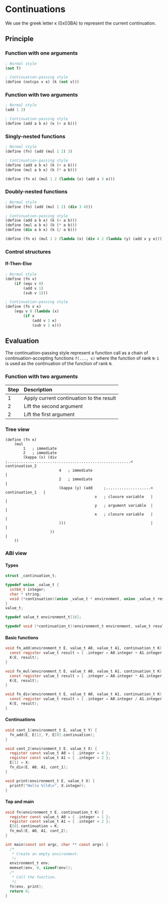 # Continuations

We use the greek letter κ (0x03BA) to represent the current continuation.

## Principle

### Function with one arguments
```scheme
; Normal style
(not T)

; Continuation-passing style
(define (notcps v κ) (k (not v)))
```
### Function with two arguments
```scheme
; Normal style
(add 1 2)

; Continuation-passing style
(define (add a b κ) (κ (+ a b)))
```
### Singly-nested functions
```scheme
; Normal style
(define (fn) (add (mul 1 2) 3)

; Continuation-passing style
(define (add a b κ) (k (+ a b)))
(define (mul a b κ) (k (* a b)))

(define (fn κ) (mul 1 2 (lambda (x) (add x 3 κ)))
```
### Doubly-nested functions
```scheme
; Normal style
(define (fn) (add (mul 1 2) (div 3 4)))

; Continuation-passing style
(define (add a b κ) (k (+ a b)))
(define (mul a b κ) (k (* a b)))
(define (div a b κ) (k (/ a b)))

(define (fn κ) (mul 1 2 (lambda (x) (div 4 2 (lambda (y) (add x y κ))))))
```
### Control structures

#### If-Then-Else
```scheme
; Normal style
(define (fn v)
    (if (equ v 0)
        (add v 1)
        (sub v 1)))

; Continuation-passing style
(define (fn v κ)
    (equ v 0 (lambda (x)
        (if x
            (add v 1 κ)
            (sub v 1 κ)))
```
## Evaluation

The continuation-passing style represent a function call as a chain of
continuation-accepting functions `f(..., κ)` where the function of rank
`N-1` is used as the continuation of the function of rank `N`.

### Function with two arguments

| Step | Description |
|:-----|:------------|
| 1    | Apply current continuation to the result | `(define (fn κ) (add (mul 1 2) (div 3 4) κ))` |
| 2    | Lift the second argument                 | `(define (fn κ) (div 3 4 (lambda (y) (add (mul 1 2) y κ))))` |
| 2    | Lift the first argument                  | `(define (fn κ) (mul 1 2 (lambda (x) (div (lambda (y) (add x y κ)) 3 4))))` |

### Tree view
```
(define (fn κ)
    (mul
        1   ; immediate
        2   ; immediate
        (kappa (x) (div     ;.......................................................< continuation_2
                        4   ; immediate                                             |
                        2   ; immediate                                             |
                        (kappa (y) (add     ;....................< continuation_1   |
                                        x   ; closure variable   |                  |
                                        y   ; argument variable  |                  |               
                                        κ   ; closure variable   |                  |
                        )))                                      |                  |
                    ))                                                              |
    ))
```
### ABI view

#### Types
```c
struct _continuation_t;

typedef union _value_t {
  int64_t integer;
  char * string;
  void (*continuation)(union _value_t * environment, union _value_t result);
}
value_t;

typedef value_t environment_t[16];

typedef void (*continuation_t)(environment_t environment, value_t result);
```
#### Basic functions
```c
void fn_add(environment_t E, value_t A0, value_t A1, continuation_t K) {
  const register value_t result = { .integer = A0.integer + A1.integer };
  K(E, result);
}

void fn_mul(environment_t E, value_t A0, value_t A1, continuation_t K) {
  const register value_t result = { .integer = A0.integer * A1.integer };
  K(E, result);
}

void fn_div(environment_t E, value_t A0, value_t A1, continuation_t K) {
  const register value_t result = { .integer = A0.integer / A1.integer };
  K(E, result);
}
```
#### Continuations
```c
void cont_1(environment_t E, value_t Y) {
  fn_add(E, E[1], Y, E[0].continuation);
}

void cont_2(environment_t E, value_t X) {
  register const value_t A0 = { .integer = 4 };
  register const value_t A1 = { .integer = 2 };
  E[1] = X;
  fn_div(E, A0, A1, cont_1);
}

void print(environment_t E, value_t X) {
  printf("Hello %lld\n", X.integer);
}
```
#### Top and main
```c
void fn(environment_t E, continuation_t K) {
  register const value_t A0 = { .integer = 1 };
  register const value_t A1 = { .integer = 2 };
  E[0].continuation = K;
  fn_mul(E, A0, A1, cont_2);
}

int main(const int argc, char ** const argv) {
  /*
   * Create an empty environment.
   */
  environment_t env;
  memset(env, 0, sizeof(env));
  /*
   * Call the function.
   */
  fn(env, print);
  return 0;
}
```
